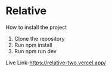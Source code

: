 # Relative
How to install the project 
1. Clone the repository
2. Run npm install 
3. Run npm run dev

Live Link-https://relative-two.vercel.app/
